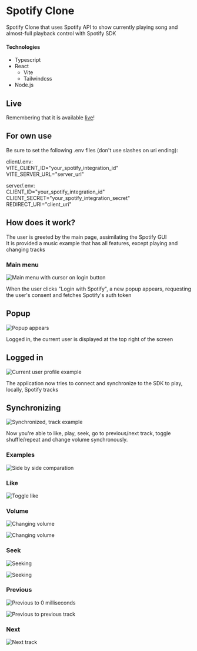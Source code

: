 # Spotify Clone

Spotify Clone that uses Spotify API to show currently playing song and almost-full playback control with Spotify SDK
#### Technologies
- Typescript
- React
  - Vite
  - Tailwindcss
- Node.js

## Live
Remembering that it is available [live](https://spotify-clone-nu-swart.vercel.app)!

## For own use
Be sure to set the following .env files (don't use slashes on uri ending):
 
client/.env:  
VITE_CLIENT_ID="your_spotify_integration_id"  
VITE_SERVER_URL="server_url"  

server/.env:  
CLIENT_ID="your_spotify_integration_id"  
CLIENT_SECRET="your_spotify_integration_secret"  
REDIRECT_URI="client_uri"  

## How does it work?

The user is greeted by the main page, assimilating the Spotify GUI  
It is provided a music example that has all features, except playing and changing tracks  

### Main menu
![Main menu with cursor on login button](/docs/1_first_access.png)

When the user clicks "Login with Spotify", a new popup appears, requesting the user's consent and fetches Spotify's auth token 

## Popup
![Popup appears](/docs/2_login_code_retrieve.png)

Logged in, the current user is displayed at the top right of the screen

## Logged in
![Current user profile example](/docs/4_successful_login.png)

The application now tries to connect and synchronize to the SDK to play, locally, Spotify tracks

## Synchronizing
![Synchronized, track example](/docs/5_synchronized_to_spotify.png)

Now you're able to like, play, seek, go to previous/next track, toggle shuffle/repeat and change volume synchronously.

### Examples
![Side by side comparation](/docs/8_clone_and_original.png)  
### Like
![Toggle like](/docs/9_like.png)  
### Volume
![Changing volume](/docs/10_change_volume.png)  

![Changing volume](/docs/10_change_volume_2.png)  
### Seek
![Seeking](/docs/11_seek.png)  

![Seeking](/docs/11_seek_2.png)  
### Previous
![Previous to 0 milliseconds](/docs/12_prev_click_to_0_ms.png)  

![Previous to previous track](/docs/12_prev_click_previous.png)  
### Next
![Next track](/docs/13_next_again.png)  


